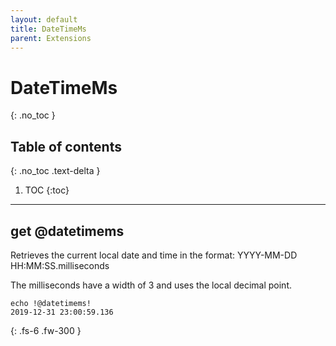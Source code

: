 ```yaml
---
layout: default
title: DateTimeMs
parent: Extensions
---
```


# DateTimeMs
{: .no_toc }

## Table of contents
{: .no_toc .text-delta }

1. TOC
{:toc}

---

## get @datetimems
Retrieves the current local date and time in the format: YYYY-MM-DD HH:MM:SS.milliseconds

The milliseconds have a width of 3 and uses the local decimal point.

```
echo !@datetimems!
2019-12-31 23:00:59.136
```

{: .fs-6 .fw-300 }
